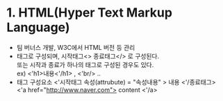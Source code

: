 # 1. HTML(Hyper Text Markup Language)
- 팀 버너스 개발, W3C에서 HTML 버전 등 관리
- 태그로 구성되며, 시작태그<> 종료태그</> 로 구성된다.<br>
    또는 시작과 종료가 하나의 태그로 구성된 경우도 있다.<br>
    ex) <'h1>내용<'/h1> , <'br/> ..<br>
- 태그 구성요소
    <'시작태그 속성(attrubute) = "속성내용" > 내용 <'/종료태그><br>
    <'a href="http://www.naver.com"> content <'/a><br>


